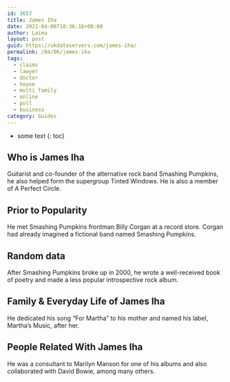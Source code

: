 ```yaml
---
id: 3657
title: James Iha
date: 2021-04-06T10:36:16+00:00
author: Laima
layout: post
guid: https://ukdataservers.com/james-iha/
permalink: /04/06/james-iha
tags:
  - claims
  - lawyer
  - doctor
  - house
  - multi family
  - online
  - poll
  - business
category: Guides
---
```


* some text
{: toc}


## Who is James Iha
                  
                  
                  
Guitarist and co-founder of the alternative rock band Smashing Pumpkins, he also helped form the supergroup Tinted Windows. He is also a member of A Perfect Circle.
                  
              
            
              
            
                
                
                
## Prior to Popularity
                  
                  
                  
He met Smashing Pumpkins frontman Billy Corgan at a record store. Corgan had already imagined a fictional band named Smashing Pumpkins.
                  
              
            
              
            
                
                
                
## Random data
                  
                  
                  
After Smashing Pumpkins broke up in 2000, he wrote a well-received book of poetry and made a less popular introspective rock album.
                  
              
            
              
            
                
                
                
## Family & Everyday Life of James Iha
                  
                  
                  
He dedicated his song &#8220;For Martha&#8221; to his mother and named his label, Martha&#8217;s Music, after her.
                  
              
            
              
            
                
                
                
## People Related With James Iha
                  
                  
                  
He was a consultant to Marilyn Manson for one of his albums and also collaborated with David Bowie, among many others.
                  
              
            
              
            
                
              
            
              
              
            
            
              
            
          
          
          
